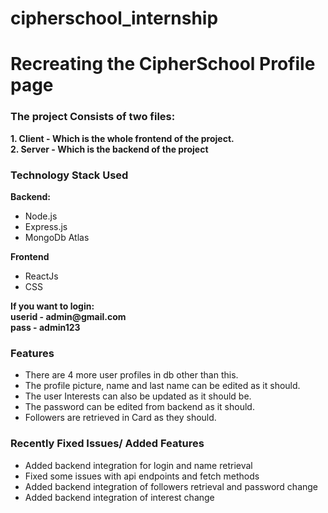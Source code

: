 # cipherschool_internship
<h1>Recreating the CipherSchool Profile page</h1>
<h3>The project Consists of two files:</h3>
<b>1. Client - Which is the whole frontend of the project.</b><br>
<b>2. Server - Which is the backend of the project</b><br>
<h3>Technology Stack Used</h3>
<b>Backend:</b>
<ul>
  <li>Node.js</li> 
  <li>Express.js</li>
  <li>MongoDb Atlas</li>
</ul>
<b>Frontend</b>
<ul>
  <li>ReactJs</li> 
  <li>CSS</li>
</ul>
<b>If you want to login:</b>
<br>
<b>userid - admin@gmail.com</b>
<br>
<b>pass - admin123</b>
<br>
<h3>Features</h3>
<ul>
  <li>There are 4 more user profiles in db other than this.</li>
  <li>The profile picture, name and last name can be edited as it should.</li>
  <li>The user Interests can also be updated as it should be.</li>
  <li>The password can be edited from backend as it should.</li>
  <li>Followers are retrieved in Card as they should.</li>
</ul>
<h3>Recently Fixed Issues/ Added Features</h3>
<ul>
  <li>Added backend integration for login and name retrieval</li>
  <li>Fixed some issues with api endpoints and fetch methods</li>
  <li>Added backend integration of followers retrieval and password change</li>
  <li>Added backend integration of interest change</li>
</ul>
